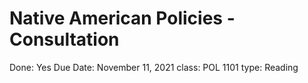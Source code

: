# Native American Policies - Consultation

Done: Yes
Due Date: November 11, 2021
class: POL 1101
type: Reading